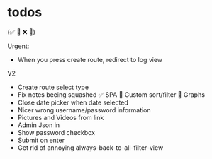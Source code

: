 
# todos
(✅ 🚧 ❌ 🧱)

Urgent:

* When you press create route, redirect to log view

V2

* Create route select type
* Fix notes beeing squashed
✅ SPA
🚧 Custom sort/filter
🚧 Graphs
* Close date picker when date selected
* Nicer wrong username/password information
* Pictures and Videos from link
* Admin Json in
* Show password checkbox
* Submit on enter
* Get rid of annoying always-back-to-all-filter-view